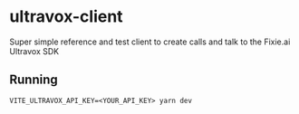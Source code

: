 # ultravox-client

Super simple reference and test client to create calls and talk to the Fixie.ai Ultravox SDK

## Running

```shell
VITE_ULTRAVOX_API_KEY=<YOUR_API_KEY> yarn dev
```
